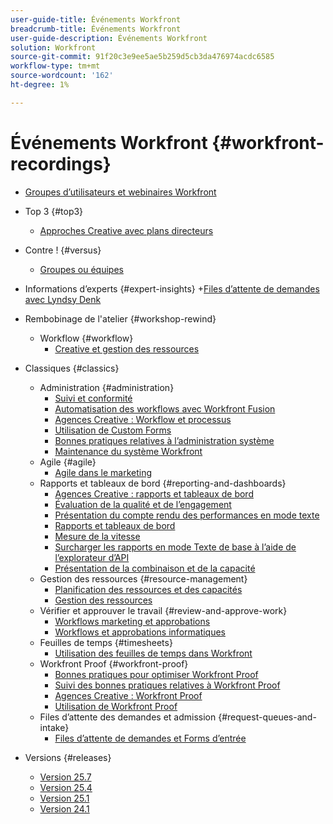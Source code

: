 ```yaml
---
user-guide-title: Événements Workfront
breadcrumb-title: Événements Workfront
user-guide-description: Événements Workfront
solution: Workfront
source-git-commit: 91f20c3e9ee5ae5b259d5cb3da476974acdc6585
workflow-type: tm+mt
source-wordcount: '162'
ht-degree: 1%

---
```



# Événements Workfront {#workfront-recordings}

+ [Groupes d’utilisateurs et webinaires Workfront](overview.md)

+ Top 3 {#top3}
   + [Approches Creative avec plans directeurs](top3/blueprints.md)
+ Contre ! {#versus}
   + [Groupes ou équipes](versus/groups-vs-teams.md)
+ Informations d’experts {#expert-insights}
+[Files d’attente de demandes avec Lyndsy Denk](expert-insights/request-queues.md)
+ Rembobinage de l&#39;atelier {#workshop-rewind}
   + Workflow {#workflow}
      + [Creative et gestion des ressources](classics/creative-ways-of-managing-resources.md)

<!--  + Planning {#planning}
  + Integrations {#integrations}
-->

+ Classiques {#classics}
   + Administration {#administration}
      + [Suivi et conformité](user-groups/audit-trails-and-compliance.md)
      + [Automatisation des workflows avec Workfront Fusion](user-groups/automating-workflows-with-workfront-fusion.md)
      + [Agences Creative : Workflow et processus](user-groups/creative-agencies-workflows-and-process.md)
      + [Utilisation de Custom Forms](user-groups/leveraging-custom-forms.md)
      + [Bonnes pratiques relatives à l’administration système](user-groups/system-admin-best-practices.md)
      + [Maintenance du système Workfront](user-groups/workfront-system-maintenance.md)
   + Agile {#agile}
      + [Agile dans le marketing](user-groups/agile-in-marketing.md)
   + Rapports et tableaux de bord {#reporting-and-dashboards}
      + [Agences Creative : rapports et tableaux de bord](user-groups/creative-agencies-reporting-and-dashboards.md)
      + [Évaluation de la qualité et de l’engagement](classics/gauging-quality-and-engagement.md)
      + [Présentation du compte rendu des performances en mode texte](classics/introduction-to-text-mode-reporting.md)
      + [Rapports et tableaux de bord](user-groups/reporting-and-dashboards.md)
      + [Mesure de la vitesse](classics/measuring-velocity.md)
      + [Surcharger les rapports en mode Texte de base à l’aide de l’explorateur d’API](classics/supercharge-basic-text-mode-reporting-using-the-api-explorer.md)
      + [Présentation de la combinaison et de la capacité](classics/understanding-mix-and-capacity.md)
   + Gestion des ressources {#resource-management}
      + [Planification des ressources et des capacités](user-groups/resource-and-capacity-planning.md)
      + [Gestion des ressources](user-groups/resource-management.md)
   + Vérifier et approuver le travail {#review-and-approve-work}
      + [Workflows marketing et approbations](user-groups/marketing-workflows-and-approvals.md)
      + [Workflows et approbations informatiques](user-groups/it-workflows-and-approvals.md)
   + Feuilles de temps {#timesheets}
      + [Utilisation des feuilles de temps dans Workfront](user-groups/utilizing-timesheets-in-workfront.md)
   + Workfront Proof {#workfront-proof}
      + [Bonnes pratiques pour optimiser Workfront Proof](classics/best-practices-to-maximize-workfront-proof.md)
      + [Suivi des bonnes pratiques relatives à Workfront Proof](classics/follow-up-to-workfront-proof-best-practices.md)
      + [Agences Creative : Workfront Proof](user-groups/creative-agencies-workfront-proof.md)
      + [Utilisation de Workfront Proof](user-groups/leveraging-workfront-proof.md)
   + Files d’attente des demandes et admission {#request-queues-and-intake}
      + [Files d’attente de demandes et Forms d’entrée](user-groups/request-queues-and-intake-forms.md)

+ Versions {#releases}
   + [Version 25.7](releases/25-7-release-webinar.md)
   + [Version 25.4](releases/25-4-release-webinar.md)
   + [Version 25.1](releases/25-1-release-webinar.md)
   + [Version 24.1](releases/24-1-release-webinar.md)

